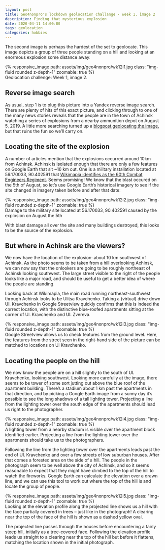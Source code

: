 ```yaml
---
layout: post
title: Geo4nonpro's lockdown geolocation challange - week 1, image 2
description: Finding that mysterious explosion
date: 2020-04-11 14:00:00
tags: geolocation
categories: hobbies
---
```


The second image is perhaps the hardest of the set to geolocate. This image depicts a group of three people standing on a hill and looking at an enormous explosion some distance away:

<div class="row mt-3">
    <div class="col-sm mt-3 mt-md-0">
        {% responsive_image path: assets/img/geo4nonpro/wk12i1.jpg class: "img-fluid rounded z-depth-1" zoomable: true %}
    </div>
</div>
<div class="caption">
    Geolocation challenge: Week 1, image 2.
</div>

## Reverse image search
 
As usual, step 1 is to plug this picture into a Yandex reverse image search. There are plenty of hits of this exact picture, and clicking through to one of the many news stories reveals that the people are in the town of Achinsk watching a series of explosions from a nearby ammunition depot on August 5, 2019. A little more searching turned up a [blogpost geolocating the image](https://medium.com/dfrlab/damage-assessment-of-the-achinsk-ammunition-depot-explosions-ed4643f15230), but that ruins the fun so we’ll carry on.

## Locating the site of the explosion

A number of articles mention that the explosions occurred around 10km from Achinsk. Achinsk is isolated enough that there are only a few features on Google Earth that sit ~10 km out. One is a military installation located at 56.170033, 90.402591 that [Wikimapia identifies as the 60th Combat Engineers Regiment](http://wikimapia.org/#lang=en&lat=56.169641&lon=90.404692&z=14). Seems promising! We know that the blast occured on the 5th of August, so let’s use Google Earth’s historical imagery to see if the site changed in imagery taken before and after that date:

<div class="row mt-3">
    <div class="col-sm mt-3 mt-md-0">
        {% responsive_image path: assets/img/geo4nonpro/wk12i2.jpg class: "img-fluid rounded z-depth-1" zoomable: true %}
    </div>
</div>
<div class="caption">
    Damage to the military site located at 56.170033, 90.402591 caused by the explosion on August the 5th
</div>

With blast damage all over the site and many buildings destroyed, this looks to be the source of the explosion.

## But where in Achinsk are the viewers?

We now have the location of the explosion: about 10 km southwest of Achinsk. As the photo seems to be taken from a hill overlooking Achinsk, we can now say that the onlookers are going to be roughly northeast of Achinsk looking southwest. The large street visible to the right of the people looks like a major road, and should be useful to get a better idea of where the people are standing.

Looking back at Wikimapia, the main road running northeast-southwest through Achinsk looks to be Ulitsa Kravchenko. Taking a (virtual) drive down Ul. Kravchenko in Google Streetview quickly confirms that this is indeed the correct location, with the distinctive blue-roofed apartments sitting at the corner of Ul. Kravchenko and Ul. Zvereva.

<div class="row mt-3">
    <div class="col-sm mt-3 mt-md-0">
        {% responsive_image path: assets/img/geo4nonpro/wk12i3.jpg class: "img-fluid rounded z-depth-1" zoomable: true %}
    </div>
</div>
<div class="caption">
    Google Streetview allows us to check features from the ground level. Here, the features from the street seen in the right-hand side of the picture can be matched to locations on Ul Kravchenko.
</div>

## Locating the people on the hill

We now know the people are on a hill slightly to the south of Ul. Kravchenko, looking southwest. Looking more carefully at the image, there seems to be tower of some sort jutting out above the blue roof of the apartment building. There’s a stadium about 1 km past the apartments in that direction, and by picking a Google Earth image from a sunny day it’s possible to see the long shadows of a tall lighting tower. Projecting a line from the lighting tower over the south edge of the apartments should lead us right to the photographer.

<div class="row mt-3">
    <div class="col-sm mt-3 mt-md-0">
        {% responsive_image path: assets/img/geo4nonpro/wk12i4.jpg class: "img-fluid rounded z-depth-1" zoomable: true %}
    </div>
</div>
<div class="caption">
    A lighting tower from a nearby stadium is visible over the apartment block identified earlier. Projecting a line from the lighting tower over the apartments should take us to the photographers.
</div>

Following the line from the lighting tower over the apartments leads past the end of Ul. Kravchenko and over a few streets of low suburban houses. After that comes a forested area on the side of a hill. The people in the photograph seem to be well above the city of Achinsk, and so it seems reasonable to expect that they might have climbed to the top of the hill to watch the fireworks. Google Earth can calculate the elevation over a drawn line, and we can use this tool to work out where the top of the hill is and locate the group of people. 

<div class="row mt-3">
    <div class="col-sm mt-3 mt-md-0">
        {% responsive_image path: assets/img/geo4nonpro/wk12i5.jpg class: "img-fluid rounded z-depth-1" zoomable: true %}
    </div>
</div>
<div class="caption">
    Looking at the elevation profile along the projected line shows us a hill with the face partially covered in trees – just like in the photograph! A clearing near the top of the face of the hill is shown as a dashed yellow oval.
</div>

The projected line passes through the houses before encountering a fairly steep hill, initially as a tree-covered face. Following the elevation profile leads us straight to a clearing near the top of the hill but before it flattens, matching the location shown in the initial photograph. 